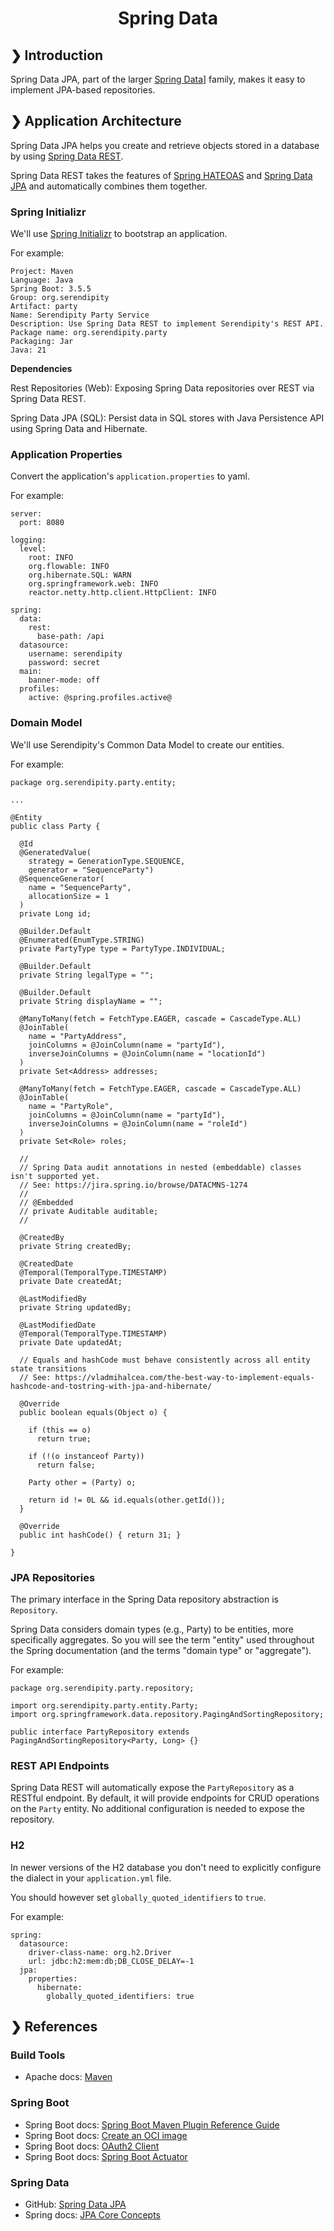 <h1 align="center">Spring Data</h1>

## ❯ Introduction

Spring Data JPA, part of the larger [Spring Data](https://spring.io/projects/spring-data)] family, makes it easy to 
implement JPA-based repositories.

## ❯ Application Architecture

Spring Data JPA helps you create and retrieve objects stored in a database by using [Spring Data REST](https://spring.io/projects/spring-data-rest).

Spring Data REST takes the features of [Spring HATEOAS](https://spring.io/projects/spring-hateoas) and [Spring Data JPA](https://spring.io/projects/spring-data-jpa)
and automatically combines them together.

### Spring Initializr

We'll use [Spring Initializr](https://start.spring.io/) to bootstrap an application.

For example:

```
Project: Maven
Language: Java
Spring Boot: 3.5.5
Group: org.serendipity
Artifact: party
Name: Serendipity Party Service
Description: Use Spring Data REST to implement Serendipity's REST API.
Package name: org.serendipity.party
Packaging: Jar
Java: 21
```

**Dependencies**

Rest Repositories (Web): Exposing Spring Data repositories over REST via Spring Data REST.

Spring Data JPA (SQL): Persist data in SQL stores with Java Persistence API using Spring Data and Hibernate.

### Application Properties

Convert the application's `application.properties` to yaml.

For example:

```
server:
  port: 8080

logging:
  level:
    root: INFO
    org.flowable: INFO
    org.hibernate.SQL: WARN
    org.springframework.web: INFO
    reactor.netty.http.client.HttpClient: INFO

spring:
  data:
    rest:
      base-path: /api
  datasource:
    username: serendipity
    password: secret
  main:
    banner-mode: off
  profiles:
    active: @spring.profiles.active@
```

### Domain Model

We'll use Serendipity's Common Data Model to create our entities.

For example:

```
package org.serendipity.party.entity;

...

@Entity
public class Party {

  @Id
  @GeneratedValue(
    strategy = GenerationType.SEQUENCE,
    generator = "SequenceParty")
  @SequenceGenerator(
    name = "SequenceParty",
    allocationSize = 1
  )
  private Long id;

  @Builder.Default
  @Enumerated(EnumType.STRING)
  private PartyType type = PartyType.INDIVIDUAL;

  @Builder.Default
  private String legalType = "";

  @Builder.Default
  private String displayName = "";

  @ManyToMany(fetch = FetchType.EAGER, cascade = CascadeType.ALL)
  @JoinTable(
    name = "PartyAddress",
    joinColumns = @JoinColumn(name = "partyId"),
    inverseJoinColumns = @JoinColumn(name = "locationId")
  )
  private Set<Address> addresses;

  @ManyToMany(fetch = FetchType.EAGER, cascade = CascadeType.ALL)
  @JoinTable(
    name = "PartyRole",
    joinColumns = @JoinColumn(name = "partyId"),
    inverseJoinColumns = @JoinColumn(name = "roleId")
  )
  private Set<Role> roles;

  //
  // Spring Data audit annotations in nested (embeddable) classes isn't supported yet.
  // See: https://jira.spring.io/browse/DATACMNS-1274
  //
  // @Embedded
  // private Auditable auditable;
  //
  
  @CreatedBy
  private String createdBy;

  @CreatedDate
  @Temporal(TemporalType.TIMESTAMP)
  private Date createdAt;

  @LastModifiedBy
  private String updatedBy;
  
  @LastModifiedDate
  @Temporal(TemporalType.TIMESTAMP)
  private Date updatedAt;

  // Equals and hashCode must behave consistently across all entity state transitions
  // See: https://vladmihalcea.com/the-best-way-to-implement-equals-hashcode-and-tostring-with-jpa-and-hibernate/

  @Override
  public boolean equals(Object o) {

    if (this == o)
      return true;

    if (!(o instanceof Party))
      return false;

    Party other = (Party) o;

    return id != 0L && id.equals(other.getId());
  }

  @Override
  public int hashCode() { return 31; }

}
```

### JPA Repositories

The primary interface in the Spring Data repository abstraction is `Repository`. 

Spring Data considers domain types (e.g., Party) to be entities, more specifically aggregates. So you will see the term 
"entity" used throughout the Spring documentation (and the terms "domain type" or "aggregate").

For example:

```
package org.serendipity.party.repository;

import org.serendipity.party.entity.Party;
import org.springframework.data.repository.PagingAndSortingRepository;

public interface PartyRepository extends PagingAndSortingRepository<Party, Long> {}
```

### REST API Endpoints

Spring Data REST will automatically expose the `PartyRepository` as a RESTful endpoint. By default, it will provide 
endpoints for CRUD operations on the `Party` entity. No additional configuration is needed to expose the repository.

### H2

In newer versions of the H2 database you don't need to explicitly configure the dialect in your `application.yml` file.

You should however set `globally_quoted_identifiers` to `true`.

For example:

```
spring:
  datasource:
    driver-class-name: org.h2.Driver
    url: jdbc:h2:mem:db;DB_CLOSE_DELAY=-1
  jpa:
    properties:
      hibernate:
        globally_quoted_identifiers: true
```

## ❯ References

### Build Tools

* Apache docs: [Maven](https://maven.apache.org/guides/index.html)

### Spring Boot

* Spring Boot docs: [Spring Boot Maven Plugin Reference Guide](https://docs.spring.io/spring-boot/3.5.5/maven-plugin)
* Spring Boot docs: [Create an OCI image](https://docs.spring.io/spring-boot/3.5.5/maven-plugin/build-image.html)
* Spring Boot docs: [OAuth2 Client](https://docs.spring.io/spring-boot/3.5.5/reference/web/spring-security.html#web.security.oauth2.client)
* Spring Boot docs: [Spring Boot Actuator](https://docs.spring.io/spring-boot/3.5.5/reference/actuator/index.html)

### Spring Data

* GitHub: [Spring Data JPA](https://github.com/spring-projects/spring-data-jpa)
* Spring docs: [JPA Core Concepts](https://docs.spring.io/spring-data/jpa/reference/repositories/core-concepts.html)
